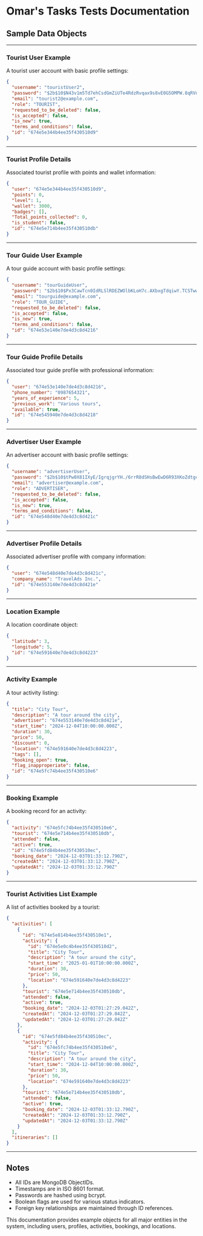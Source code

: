 
# **Omar's Tasks Tests Documentation**

## **Sample Data Objects**

---

### **Tourist User Example**
A tourist user account with basic profile settings:

```json
{
  "username": "touristUser2",
  "password": "$2b$10$N43v1m5Td7ehCsdGmZiUTe4RdzRvqax9s8vE0G5OMPW.8qRVnzGku",
  "email": "tourist2@example.com",
  "role": "TOURIST",
  "requested_to_be_deleted": false,
  "is_accepted": false,
  "is_new": true,
  "terms_and_conditions": false,
  "id": "674e5e344b4ee35f430510d9"
}
```

---

### **Tourist Profile Details**
Associated tourist profile with points and wallet information:

```json
{
  "user": "674e5e344b4ee35f430510d9",
  "points": 0,
  "level": 1,
  "wallet": 3000,
  "badges": [],
  "Total_points_collected": 0,
  "is_student": false,
  "id": "674e5e714b4ee35f430510db"
}
```

---

### **Tour Guide User Example**
A tour guide account with basic profile settings:

```json
{
  "username": "tourGuideUser",
  "password": "$2b$10$Px3CawTcn0IdRLSlRDEZWOlbKLoH7c.AXbxgTdqiwY.TCSTwwHJxW",
  "email": "tourguide@example.com",
  "role": "TOUR_GUIDE",
  "requested_to_be_deleted": false,
  "is_accepted": false,
  "is_new": true,
  "terms_and_conditions": false,
  "id": "674e53e140e7de4d3c8d4216"
}
```

---

### **Tour Guide Profile Details**
Associated tour guide profile with professional information:

```json
{
  "user": "674e53e140e7de4d3c8d4216",
  "phone_number": "0987654321",
  "years_of_experience": 5,
  "previous_work": "Various tours",
  "available": true,
  "id": "674e545940e7de4d3c8d4218"
}
```

---

### **Advertiser User Example**
An advertiser account with basic profile settings:

```json
{
  "username": "advertiserUser",
  "password": "$2b$10$tPw0X81IXyE/IgrqjgrYH./6rrR8dSHsBwEwD6R93XKoZdtgc2tuK",
  "email": "advertiser@example.com",
  "role": "ADVERTISER",
  "requested_to_be_deleted": false,
  "is_accepted": false,
  "is_new": true,
  "terms_and_conditions": false,
  "id": "674e548d40e7de4d3c8d421c"
}
```

---

### **Advertiser Profile Details**
Associated advertiser profile with company information:

```json
{
  "user": "674e548d40e7de4d3c8d421c",
  "company_name": "TravelAds Inc.",
  "id": "674e553140e7de4d3c8d421e"
}
```

---

### **Location Example**
A location coordinate object:

```json
{
  "latitude": 3,
  "longitude": 5,
  "id": "674e591640e7de4d3c8d4223"
}
```

---

### **Activity Example**
A tour activity listing:

```json
{
  "title": "City Tour",
  "description": "A tour around the city",
  "advertiser": "674e553140e7de4d3c8d421e",
  "start_time": "2024-12-04T10:00:00.000Z",
  "duration": 30,
  "price": 50,
  "discount": 0,
  "location": "674e591640e7de4d3c8d4223",
  "tags": [],
  "booking_open": true,
  "flag_inapproperiate": false,
  "id": "674e5fc74b4ee35f430510e6"
}
```

---

### **Booking Example**
A booking record for an activity:

```json
{
  "activity": "674e5fc74b4ee35f430510e6",
  "tourist": "674e5e714b4ee35f430510db",
  "attended": false,
  "active": true,
  "id": "674e5fd84b4ee35f430510ec",
  "booking_date": "2024-12-03T01:33:12.790Z",
  "createdAt": "2024-12-03T01:33:12.790Z",
  "updatedAt": "2024-12-03T01:33:12.790Z"
}
```

---

### **Tourist Activities List Example**
A list of activities booked by a tourist:

```json
{
  "activities": [
    {
      "id": "674e5e814b4ee35f430510e1",
      "activity": {
        "id": "674e5e0c4b4ee35f430510d2",
        "title": "City Tour",
        "description": "A tour around the city",
        "start_time": "2025-01-01T10:00:00.000Z",
        "duration": 30,
        "price": 50,
        "location": "674e591640e7de4d3c8d4223"
      },
      "tourist": "674e5e714b4ee35f430510db",
      "attended": false,
      "active": true,
      "booking_date": "2024-12-03T01:27:29.042Z",
      "createdAt": "2024-12-03T01:27:29.042Z",
      "updatedAt": "2024-12-03T01:27:29.042Z"
    },
    {
      "id": "674e5fd84b4ee35f430510ec",
      "activity": {
        "id": "674e5fc74b4ee35f430510e6",
        "title": "City Tour",
        "description": "A tour around the city",
        "start_time": "2024-12-04T10:00:00.000Z",
        "duration": 30,
        "price": 50,
        "location": "674e591640e7de4d3c8d4223"
      },
      "tourist": "674e5e714b4ee35f430510db",
      "attended": false,
      "active": true,
      "booking_date": "2024-12-03T01:33:12.790Z",
      "createdAt": "2024-12-03T01:33:12.790Z",
      "updatedAt": "2024-12-03T01:33:12.790Z"
    }
  ],
  "itineraries": []
}
```

---

## **Notes**
- All IDs are MongoDB ObjectIDs.
- Timestamps are in ISO 8601 format.
- Passwords are hashed using bcrypt.
- Boolean flags are used for various status indicators.
- Foreign key relationships are maintained through ID references.

This documentation provides example objects for all major entities in the system, including users, profiles, activities, bookings, and locations.
